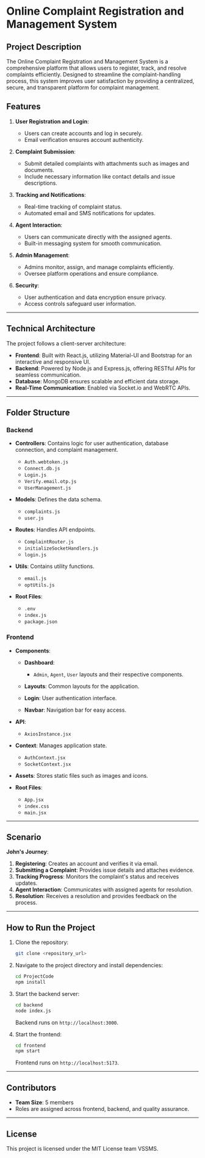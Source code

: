 # Online Complaint Registration and Management System

## Project Description

The Online Complaint Registration and Management System is a comprehensive platform that allows users to register, track, and resolve complaints efficiently. Designed to streamline the complaint-handling process, this system improves user satisfaction by providing a centralized, secure, and transparent platform for complaint management.

## Features

1. **User Registration and Login**:

   * Users can create accounts and log in securely.
   * Email verification ensures account authenticity.

2. **Complaint Submission**:

   * Submit detailed complaints with attachments such as images and documents.
   * Include necessary information like contact details and issue descriptions.

3. **Tracking and Notifications**:

   * Real-time tracking of complaint status.
   * Automated email and SMS notifications for updates.

4. **Agent Interaction**:

   * Users can communicate directly with the assigned agents.
   * Built-in messaging system for smooth communication.

5. **Admin Management**:

   * Admins monitor, assign, and manage complaints efficiently.
   * Oversee platform operations and ensure compliance.

6. **Security**:

   * User authentication and data encryption ensure privacy.
   * Access controls safeguard user information.

---

## Technical Architecture

The project follows a client-server architecture:

* **Frontend**: Built with React.js, utilizing Material-UI and Bootstrap for an interactive and responsive UI.
* **Backend**: Powered by Node.js and Express.js, offering RESTful APIs for seamless communication.
* **Database**: MongoDB ensures scalable and efficient data storage.
* **Real-Time Communication**: Enabled via Socket.io and WebRTC APIs.

---

## Folder Structure

### Backend

* **Controllers**: Contains logic for user authentication, database connection, and complaint management.

  * `Auth.webtoken.js`
  * `Connect.db.js`
  * `Login.js`
  * `Verify.email.otp.js`
  * `UserManagement.js`
* **Models**: Defines the data schema.

  * `complaints.js`
  * `user.js`
* **Routes**: Handles API endpoints.

  * `ComplaintRouter.js`
  * `initializeSocketHandlers.js`
  * `login.js`
* **Utils**: Contains utility functions.

  * `email.js`
  * `optUtils.js`
* **Root Files**:

  * `.env`
  * `index.js`
  * `package.json`

### Frontend

* **Components**:

  * **Dashboard**:

    * `Admin`, `Agent`, `User` layouts and their respective components.
  * **Layouts**: Common layouts for the application.
  * **Login**: User authentication interface.
  * **Navbar**: Navigation bar for easy access.
* **API**:

  * `AxiosInstance.jsx`
* **Context**: Manages application state.

  * `AuthContext.jsx`
  * `SocketContext.jsx`
* **Assets**: Stores static files such as images and icons.
* **Root Files**:

  * `App.jsx`
  * `index.css`
  * `main.jsx`

---

## Scenario

**John's Journey**:

1. **Registering**: Creates an account and verifies it via email.
2. **Submitting a Complaint**: Provides issue details and attaches evidence.
3. **Tracking Progress**: Monitors the complaint's status and receives updates.
4. **Agent Interaction**: Communicates with assigned agents for resolution.
5. **Resolution**: Receives a resolution and provides feedback on the process.

---

## How to Run the Project

1. Clone the repository:

   ```bash
   git clone <repository_url>
   ```
2. Navigate to the project directory and install dependencies:

   ```bash
   cd ProjectCode
   npm install
   ```
3. Start the backend server:

   ```bash
   cd backend
   node index.js
   ```

   Backend runs on `http://localhost:3000`.
4. Start the frontend:

   ```bash
   cd frontend
   npm start
   ```

   Frontend runs on `http://localhost:5173`.

---

## Contributors

* **Team Size**: 5 members
* Roles are assigned across frontend, backend, and quality assurance.

---

## License

This project is licensed under the MIT License team VSSMS.
